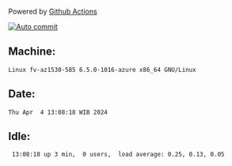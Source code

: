 Powered by [Github Actions](https://github.com/features/actions)

[![Auto commit](https://github.com/hiage/workstation/workflows/Auto%20commit/badge.svg)](https://github.com/hiage/workstation/actions?query=workflow%3A%22Auto+commit%22)

## Machine:
```
Linux fv-az1530-585 6.5.0-1016-azure x86_64 GNU/Linux
```
## Date:
```
Thu Apr  4 13:08:18 WIB 2024
```
## Idle:
```
 13:08:18 up 3 min,  0 users,  load average: 0.25, 0.13, 0.05
```
